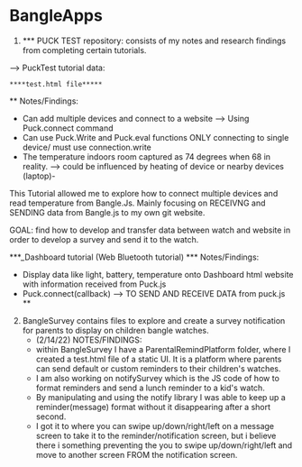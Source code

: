 # BangleApps

1) *** PUCK TEST repository: consists of my notes and research findings from completing certain tutorials.

--> PuckTest tutorial data: 
 
    ****test.html file*****
**
Notes/Findings:
- Can add multiple devices and connect to a website --> Using Puck.connect command
- Can use Puck.Write and Puck.eval functions ONLY connecting to single device/ must use connection.write
- The temperature indoors room captured as 74 degrees when 68 in reality.
     --> could be influenced by heating of device or nearby devices (laptop)-


This Tutorial allowed me to explore how to connect multiple devices and read temperature from Bangle.Js. Mainly focusing on
RECEIVNG and SENDING data from Bangle.js to my own git website.

GOAL: find how to develop and transfer data between watch and website in order to develop a survey and send it to the watch.

***_Dashboard tutorial (Web Bluetooth tutorial) ***
 Notes/Findings: 
- Display data like light, battery, temperature onto Dashboard html website with information received from Puck.js
- Puck.connect(callback) --> TO SEND AND RECEIVE DATA from puck.js
**

2) BangleSurvey contains files to explore and create a survey notification for parents to display on children bangle watches.
    - (2/14/22) NOTES/FINDINGS:
   - within BangleSurvey I have a ParentalRemindPlatform folder, where I created a test.html file of a static UI. It is a platform where parents can send default or custom reminders to their children's watches. 
   - I am also working on notifySurvey which is the JS code of how to format reminders and send a lunch reminder to a kid's watch.
   - By manipulating and using the notify library I was able to keep up a reminder(message) format without it disappearing after a short second. 
   - I got it to where you can swipe up/down/right/left on a message screen to take it to the reminder/notification screen, but i believe there i something preventing the you to swipe up/down/right/left and move to another screen FROM the notification screen.

